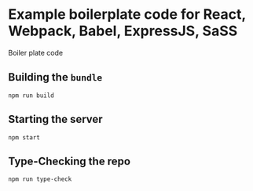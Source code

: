 # Example boilerplate code for React, Webpack, Babel, ExpressJS, SaSS

Boiler plate code

## Building the `bundle`

```shell
npm run build
```

## Starting the server

```shell
npm start
```

## Type-Checking the repo

```shell
npm run type-check
```
